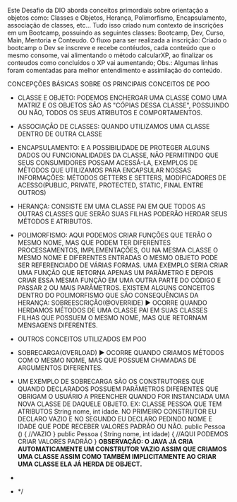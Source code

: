 Este Desafio da DIO aborda conceitos primordiais sobre orientação a objetos como: Classes e Objetos, Herança, Polimorfismo, Encapsulamento, associação de classes, etc...
Tudo isso criado num contexto de inscrições em um Bootcamp, possuindo as seguintes classes:
Bootcamp, Dev, Curso, Main, Mentoria e Conteudo.
O fluxo para ser realizada a inscrição:
Criado o bootcamp o Dev se inscreve e recebe contéudos,
cada conteúdo que o mesmo consome, vai alimentando o método calcularXP,
ao finalizar os conteudos como concluídos o XP vai aumentando;
Obs.: Algumas linhas foram comentadas para melhor entendimento e assimilação do conteúdo.

CONCEPÇÕES BÁSICAS SOBRE OS PRINCIPAIS CONCEITOS DE POO
*    CLASSE E OBJETO: 
PODEMOS ENCHERGAR UMA CLASSE COMO UMA MATRIZ E OS OBJETOS SÃO AS "CÓPIAS DESSA CLASSE", POSSUINDO OU NÃO, TODOS OS SEUS ATRIBUTOS E COMPORTAMENTOS.

 * ASSOCIAÇÃO DE CLASSES:
QUANDO UTILIZAMOS UMA CLASSE
DENTRO DE OUTRA CLASSE

* ENCAPSULAMENTO: 
E A POSSIBILIDADE DE PROTEGER
ALGUNS DADOS OU FUNCIONALIDADES
DA CLASSE, NÃO PERMITINDO QUE SEUS
CONSUMIDORES POSSAM ACESSÁ-LA, EXEMPLOS DE MÉTODOS QUE UTILIZAMOS PARA ENCAPSULAR NOSSAS INFORMAÇÕES: MÉTODOS GETTERS E SETTERS, MODIFICADORES DE ACESSO(PUBLIC, PRIVATE, PROTECTED, STATIC, FINAL ENTRE OUTROS)

 * HERANÇA: 
CONSISTE EM UMA CLASSE PAI EM QUE TODOS AS OUTRAS CLASSES QUE SERÃO SUAS FILHAS PODERÃO HERDAR SEUS MÉTODOS E ATRIBUTOS.

 * POLIMORFISMO:
AQUI PODEMOS CRIAR FUNÇÕES QUE TERÃO
O MESMO NOME, MAS QUE PODEM TER
DIFERENTES PROCESSAMENTOS, IMPLEMENTAÇÕES,
OU NA MESMA CLASSE O MESMO NOME E DIFERENTES ENTRADAS O MESMO OBJETO PODE SER REFERENCIADO DE VÁRIAS FORMAS.
UMA EXEMPLO SERIA CRIAR UMA FUNÇÃO QUE RETORNA APENAS UM PARÂMETRO E DEPOIS CRIAR ESSA MESMA FUNÇÃO EM UMA OUTRA PARTE DO CÓDIGO E PASSAR 2 OU MAIS PARÂMETROS. EXISTEM ALGUNS CONCEITOS DENTRO DO POLIMORFISMO QUE SÃO CONSEQUÊNCIAS DA HERANÇA:
SOBREESCRIÇÃO(@OVERRIDE) :arrow_forward:  OCORRE QUANDO HERDAMOS MÉTODOS DE UMA CLASSE PAI EM SUAS CLASSES FILHAS QUE POSSUEM O MESMO NOME, MAS QUE RETORNAM MENSAGENS DIFERENTES. 

 * OUTROS CONCEITOS UTILIZADOS EM POO
 * SOBRECARGA(OVERLOAD) :arrow_forward:  OCORRE QUANDO CRIAMOS MÉTODOS COM O MESMO NOME, MAS QUE POSSUEM CHAMADAS DE ARGUMENTOS DIFERENTES.
 * UM EXEMPLO DE SOBRECARGA SÃO OS CONSTRUTORES QUE QUANDO DECLARADOS POSSUEM PARÂMETROS DIFERENTES QUE OBRIGAM O USUÁRIO A PREENCHER QUANDO FOR INSTANCIADA UMA NOVA CLASSE DE DAQUELE OBJETO. EX: CLASSE PESSOA QUE TEM ATRIBUTOS String nome, int idade.
NO PRIMEIRO CONSTRUTOR EU DECLARO VAZIO E NO SEGUNDO EU DECLARO PEDINDO NOME E IDADE QUE PODE RECEBER VALORES PADRÃO OU NÃO.
public Pessoa () {
//VAZIO
}
public Pessoa ( String nome, int idade) {
//AQUI PODEMOS CRIAR VALORES PADRÃO
}
**OBSERVAÇÃO: O JAVA JÁ CRIA AUTOMATICAMENTE UM CONSTRUTOR VAZIO ASSIM QUE CRIAMOS UMA CLASSE
ASSIM COMO TAMBÉM IMPLICITAMENTE AO CRIAR UMA CLASSE ELA JÁ HERDA DE OBJECT.**
 * 
 * */
